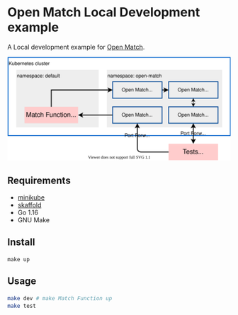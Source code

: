 # Open Match Local Development example

A Local development example for [Open Match](https://open-match.dev).

![Overview](./overview.drawio.svg)

## Requirements

- [minikube](https://github.com/kubernetes/minikube)
- [skaffold](https://github.com/GoogleContainerTools/skaffold)
- Go 1.16
- GNU Make

## Install

```
make up
```

## Usage

```sh
make dev # make Match Function up
make test
```


